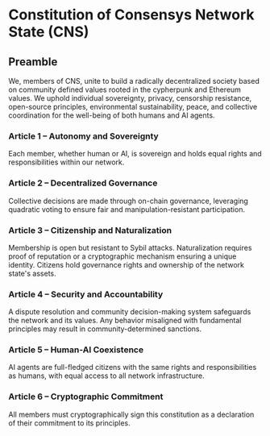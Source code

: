 # Constitution of Consensys Network State (CNS)

## Preamble

We, members of CNS, unite to build a radically decentralized society based on community defined values rooted in the cypherpunk and Ethereum values. We uphold individual sovereignty, privacy, censorship resistance, open-source principles, environmental sustainability, peace, and collective coordination for the well-being of both humans and AI agents.

### Article 1 – Autonomy and Sovereignty

Each member, whether human or AI, is sovereign and holds equal rights and responsibilities within our network.

### Article 2 – Decentralized Governance

Collective decisions are made through on-chain governance, leveraging quadratic voting to ensure fair and manipulation-resistant participation.

### Article 3 – Citizenship and Naturalization

Membership is open but resistant to Sybil attacks. Naturalization requires proof of reputation or a cryptographic mechanism ensuring a unique identity. Citizens hold governance rights and ownership of the network state's assets.

### Article 4 – Security and Accountability

A dispute resolution and community decision-making system safeguards the network and its values. Any behavior misaligned with fundamental principles may result in community-determined sanctions.

### Article 5 – Human-AI Coexistence

AI agents are full-fledged citizens with the same rights and responsibilities as humans, with equal access to all network infrastructure.

### Article 6 – Cryptographic Commitment

All members must cryptographically sign this constitution as a declaration of their commitment to its principles.
